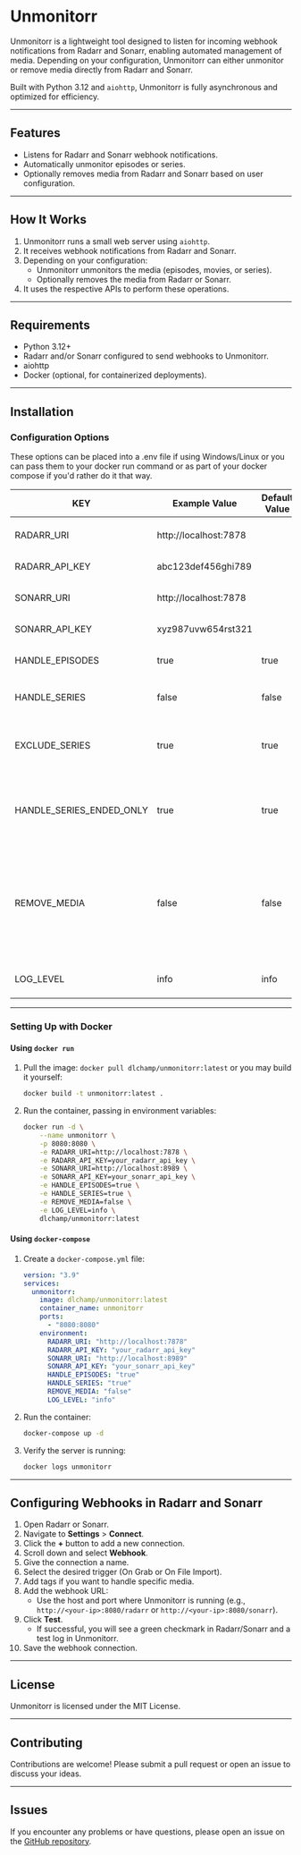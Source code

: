 # Unmonitorr

Unmonitorr is a lightweight tool designed to listen for incoming webhook notifications from Radarr and Sonarr, enabling automated management of media. Depending on your configuration, Unmonitorr can either unmonitor or remove media directly from Radarr and Sonarr.

Built with Python 3.12 and `aiohttp`, Unmonitorr is fully asynchronous and optimized for efficiency.

---

## Features
- Listens for Radarr and Sonarr webhook notifications.
- Automatically unmonitor episodes or series.
- Optionally removes media from Radarr and Sonarr based on user configuration.

---

## How It Works
1. Unmonitorr runs a small web server using `aiohttp`.
2. It receives webhook notifications from Radarr and Sonarr.
3. Depending on your configuration:
   - Unmonitorr unmonitors the media (episodes, movies, or series).
   - Optionally removes the media from Radarr or Sonarr.
4. It uses the respective APIs to perform these operations.

---

## Requirements
- Python 3.12+
- Radarr and/or Sonarr configured to send webhooks to Unmonitorr.
- aiohttp
- Docker (optional, for containerized deployments).
---

## Installation

### Configuration Options
These options can be placed into a .env file if using Windows/Linux or you can pass them to your docker run
command or as part of your docker compose if you'd rather do it that way.

| KEY                       | Example Value         | Default Value |  Description                                                                                  |
|---------------------------|-----------------------|---------------|-----------------------------------------------------------------------------------------------|
| RADARR_URI                | http://localhost:7878 |               | Full URL or hostname with the port to your Radarr instance                                    |
| RADARR_API_KEY            | abc123def456ghi789    |               | Your API Key (Settings > General > API Key)                                                   |
| SONARR_URI                | http://localhost:7878 |               | Full URL or hostname with the port to your Sonarr instance                                    |
| SONARR_API_KEY            | xyz987uvw654rst321    |               | Your API Key (Settings > General > API Key)                                                   |
| HANDLE_EPISODES           | true                  | true          | Automatically unmonitor episodes.<br>Options: true, false                                     |
| HANDLE_SERIES             | false                 | false         | Automatically handle entire series. Options: true, false                                      |
| EXCLUDE_SERIES            | true                  | true          | Add series to import exclusion list. Only applies if REMOVE_MEDIA=true. Options: true, false  |
| HANDLE_SERIES_ENDED_ONLY  | true                  | true          | Only handle series if they are ended and complete. If false, only series that are complete are handled. Options: true, false |
| REMOVE_MEDIA              | false                 | false         | Remove media from Radarr/Sonarr instead of just "Unmonitor".<br>Setting this to true only removes the media from the service. Files are left untouched on the file system. Options: true, false |
| LOG_LEVEL                 | info                  | info          |Logging level. Options: debug, info, warning, error, critical                                  |

---

### Setting Up with Docker
#### Using `docker run`
1. Pull the image: `docker pull dlchamp/unmonitorr:latest` or you may build it yourself:
    ```bash
    docker build -t unmonitorr:latest .
    ```

2. Run the container, passing in environment variables:
    ```bash
    docker run -d \
        --name unmonitorr \
        -p 8080:8080 \
        -e RADARR_URI=http://localhost:7878 \
        -e RADARR_API_KEY=your_radarr_api_key \
        -e SONARR_URI=http://localhost:8989 \
        -e SONARR_API_KEY=your_sonarr_api_key \
        -e HANDLE_EPISODES=true \
        -e HANDLE_SERIES=true \
        -e REMOVE_MEDIA=false \
        -e LOG_LEVEL=info \
        dlchamp/unmonitorr:latest
    ```

#### Using `docker-compose`
1. Create a `docker-compose.yml` file:
    ```yaml
    version: "3.9"
    services:
      unmonitorr:
        image: dlchamp/unmonitorr:latest
        container_name: unmonitorr
        ports:
          - "8080:8080"
        environment:
          RADARR_URI: "http://localhost:7878"
          RADARR_API_KEY: "your_radarr_api_key"
          SONARR_URI: "http://localhost:8989"
          SONARR_API_KEY: "your_sonarr_api_key"
          HANDLE_EPISODES: "true"
          HANDLE_SERIES: "true"
          REMOVE_MEDIA: "false"
          LOG_LEVEL: "info"
    ```

2. Run the container:
    ```bash
    docker-compose up -d
    ```

3. Verify the server is running:
    ```bash
    docker logs unmonitorr
    ```

---

## Configuring Webhooks in Radarr and Sonarr
1. Open Radarr or Sonarr.
2. Navigate to **Settings** > **Connect**.
3. Click the **+** button to add a new connection.
4. Scroll down and select **Webhook**.
5. Give the connection a name.
6. Select the desired trigger (On Grab or On File Import).
7. Add tags if you want to handle specific media.
8. Add the webhook URL:
   - Use the host and port where Unmonitorr is running (e.g., `http://<your-ip>:8080/radarr` or `http://<your-ip>:8080/sonarr`).
9. Click **Test**.
   - If successful, you will see a green checkmark in Radarr/Sonarr and a test log in Unmonitorr.
10. Save the webhook connection.

---


## License
Unmonitorr is licensed under the MIT License.

---

## Contributing
Contributions are welcome! Please submit a pull request or open an issue to discuss your ideas.

---

## Issues
If you encounter any problems or have questions, please open an issue on the [GitHub repository](https://github.com/dlchamp/unmonitorr/issues).
